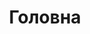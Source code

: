---
home: true
icon: home
title: Головна
head:
  - - meta
    - name: description
      content: Бібліотека TgWebValid - це простий спосіб перевірити користувачів Telegram Login Widget та Telegram Mini App на вашому веб-сайті за допомогою PHP.
heroImage: /logo.svg
bgImage: /assets/bg/main-light.svg
bgImageDark: /assets/bg/main-dark.svg
bgImageStyle:
  background-attachment: fixed
heroText: TgWebValid
tagline: Простий спосіб перевірити користувачів Telegram Login Widget та Telegram Mini App на вашому веб-сайті за допомогою PHP
actions:
  - text: Як почати
    icon: signs-post
    link: ./docs/
    type: primary

  - text: Приклад
    link: ./docs/example/

footer: false
# highlights:
#   - header: Легко встановити
#     image: /assets/image/box.svg
#     bgImage: https://theme-hope-assets.vuejs.press/bg/3-light.svg
#     bgImageDark: https://theme-hope-assets.vuejs.press/bg/3-dark.svg
#     highlights:
#       - title: Запустіть <code>composer require tg/tgwebvalid</code> щоб встановити

#   - header: Add things you want in markdown
#     description: We extended the standard commonMark specification and added tons of new features for you.
#     image: /assets/image/markdown.svg
#     bgImage: https://theme-hope-assets.vuejs.press/bg/2-light.svg
#     bgImageDark: https://theme-hope-assets.vuejs.press/bg/2-dark.svg
#     bgImageStyle:
#       background-repeat: repeat
#       background-size: initial
#     features:
#       - title: Links Check
#         icon: clipboard-check
#         details: Check markdown links
#         link: https://theme-hope.vuejs.press/guide/markdown/others.html#link-check

#       - title: Hint box
#         icon: box-archive
#         details: Decorate Markdown content with styles
#         link: https://theme-hope.vuejs.press/guide/markdown/hint.html

#       - title: GFM alerts
#         icon: bell
#         details: GFM alert box
#         link: https://theme-hope.vuejs.press/guide/markdown/alert.html

#       - title: Tabs
#         icon: table-columns
#         details: Group similar content with tabs and switch them together
#         link: https://theme-hope.vuejs.press/guide/markdown/tabs.html

#       - title: Code Tabs
#         icon: code
#         details: Group similar codes with tabs
#         link: https://theme-hope.vuejs.press/guide/markdown/code-tabs.html

#       - title: Custom Align
#         icon: align-center
#         details: Let you decide to align paragraphs in the way you like
#         link: https://theme-hope.vuejs.press/guide/markdown/align.html

#       - title: Attrs support
#         icon: code
#         details: Allow you to add attributes for Markdown content
#         link: https://theme-hope.vuejs.press/guide/markdown/attrs.html

#       - title: Superscript and subscript support
#         icon: superscript
#         details: Your Markdown now support superscript and subscript
#         link: https://theme-hope.vuejs.press/guide/markdown/sup-sub.html

#       - title: Footnote support
#         icon: quote-left
#         details: Your Markdown now support footnotes
#         link: https://theme-hope.vuejs.press/guide/markdown/footnote.html

#       - title: Mark Support
#         icon: highlighter
#         details: Mark words and sentences in Markdown
#         link: https://theme-hope.vuejs.press/guide/markdown/mark.html

#       - title: Tasklist Support
#         icon: square-check
#         details: Use tasklist in Markdown
#         link: https://theme-hope.vuejs.press/guide/markdown/tasklist.html

#       - title: image syntax
#         icon: image
#         details: improve syntax to specify size and color scheme
#         link: https://theme-hope.vuejs.press/guide/markdown/image.html

#       - title: Component Support
#         icon: puzzle-piece
#         details: Easily insert components in Markdown
#         link: https://theme-hope.vuejs.press/guide/markdown/component.html

#       - title: Chart Support
#         icon: chart-simple
#         details: Display charts in Markdown
#         link: https://theme-hope.vuejs.press/guide/markdown/chartjs.html

#       - title: Flowchart Support
#         icon: route
#         details: Create your flowchart in Markdown
#         link: https://theme-hope.vuejs.press/guide/markdown/flowchart.html

#       - title: Mermaid Support
#         icon: chart-pie
#         details: Add mermaid diagram in Markdown
#         link: https://theme-hope.vuejs.press/guide/markdown/mermaid.html

#       - title: Tex Support
#         icon: square-root-variable
#         details: Markdown now have Tex Support so you can write your formula
#         link: https://theme-hope.vuejs.press/guide/markdown/tex.html

#       - title: Include snippet Support
#         icon: fab fa-markdown
#         details: split your docs with different parts and import them in Markdown
#         link: https://theme-hope.vuejs.press/guide/markdown/include.html

#       - title: Playground Support
#         icon: code
#         details: You can add playground in Markdown files
#         link: https://theme-hope.vuejs.press/guide/markdown/playground.html

#       - title: Vue playground Support
#         icon: fab fa-vuejs
#         details: Show living vue component in playground
#         link: https://theme-hope.vuejs.press/guide/markdown/vue-playground.html

#       - title: Code Demo Support
#         icon: laptop-code
#         details: You can insert code demo easily
#         link: https://theme-hope.vuejs.press/guide/markdown/demo.html

#       - title: Presentation Support
#         icon: person-chalkboard
#         details: Insert presentation in Markdown files via Reveal.js
#         link: https://theme-hope.vuejs.press/guide/markdown/revealjs/

#   - header: Improved layouts
#     description: An awesome responsive layout with full a11y support.
#     image: /assets/image/layout.svg
#     bgImage: https://theme-hope-assets.vuejs.press/bg/5-light.svg
#     bgImageDark: https://theme-hope-assets.vuejs.press/bg/5-dark.svg
#     highlights:
#       - title: Layout
#         icon: object-group
#         details: Improved navbar, sidebar, page nav and new breadcrumb, footer and toc. We also bring you a brand new homepage.
#         link: https://theme-hope.vuejs.press/guide/layout/

#       - title: Dark Mode
#         icon: circle-half-stroke
#         details: Switch between light and dark modes freely
#         link: https://theme-hope.vuejs.press/guide/interface/darkmode.html

#       - title: Customizable Theme Color
#         icon: palette
#         details: Customize theme color
#         link: https://theme-hope.vuejs.press/guide/interface/theme-color.html

#       - title: Slide Page
#         icon: person-chalkboard
#         details: Adding slide pages to display things you like
#         link: https://theme-hope.vuejs.press/guide/layout/slides

#       - title: More
#         icon: ellipsis
#         details: RTL layout, print support, fullscreen button, etc.
#         link: https://theme-hope.vuejs.press/guide/interface/others.html

#   - header: New features
#     image: /assets/image/features.svg
#     bgImage: https://theme-hope-assets.vuejs.press/bg/1-light.svg
#     bgImageDark: https://theme-hope-assets.vuejs.press/bg/1-dark.svg
#     features:
#       - title: Pageviews and Comments
#         icon: comment-dots
#         details: Start pageview statistics and comment support with Waline
#         link: https://theme-hope.vuejs.press/guide/feature/comment.html

#       - title: Article Information
#         icon: circle-info
#         details: Add author, writing date, reading time, word count and other information to your article
#         link: https://theme-hope.vuejs.press/guide/feature/page-info.html

#       - title: Article Encryption
#         icon: lock
#         details: Encrypt you articles based on page links, so that only the one you want could see them
#         link: https://theme-hope.vuejs.press/guide/feature/encrypt.html

#       - title: Search
#         icon: search
#         details: Support docsearch and client search
#         link: https://theme-hope.vuejs.press/guide/feature/search.html

#       - title: Copy Code Blocks
#         icon: copy
#         details: Copy codes with one click in code blocks
#         link: https://theme-hope.vuejs.press/guide/feature/copy-code.html

#       - title: Image Preview
#         icon: image
#         details: Support viewing, zooming, sharing your page images like a gallery
#         link: https://theme-hope.vuejs.press/guide/feature/photo-swipe.html

#   - header: Blogging
#     description: Create personal blog with theme
#     image: /assets/image/blog.svg
#     bgImage: https://theme-hope-assets.vuejs.press/bg/5-light.svg
#     bgImageDark: https://theme-hope-assets.vuejs.press/bg/5-dark.svg
#     highlights:
#       - title: Blog features
#         icon: blog
#         details: Listing your articles with their dates, tags and categories
#         link: https://theme-hope.vuejs.press/guide/blog/intro.html

#       - title: Blog homepage
#         icon: blog
#         details: New blog homepage
#         link: https://theme-hope.vuejs.press/guide/blog/home.html

#       - title: Blogger info
#         icon: circle-info
#         details: Customize avatar, name, slogan, introduction and social links
#         link: https://theme-hope.vuejs.press/guide/blog/blogger.html

#       - title: Timeline
#         icon: clock
#         details: Read through blog posts in a timeline
#         link: https://theme-hope.vuejs.press/guide/blog/timeline.html

#   - header: Advanced
#     description: Advanced features to improve site SEO and user experience
#     image: /assets/image/advanced.svg
#     bgImage: https://theme-hope-assets.vuejs.press/bg/4-light.svg
#     bgImageDark: https://theme-hope-assets.vuejs.press/bg/4-dark.svg
#     highlights:
#       - title: SEO Enhancement
#         icon: dumbbell
#         details: Optimize pages for search engines
#         link: https://theme-hope.vuejs.press/guide/advanced/seo.html

#       - title: Sitemap
#         icon: sitemap
#         details: Generate a Sitemap for your site
#         link: https://theme-hope.vuejs.press/guide/advanced/sitemap.html

#       - title: Feed
#         icon: rss
#         details: Generate feed to allow users to subscribe it
#         link: https://theme-hope.vuejs.press/guide/advanced/feed.html

#       - title: PWA
#         icon: mobile-screen
#         details: Make your site more like an APP
#         link: https://theme-hope.vuejs.press/guide/advanced/pwa.html

# copyright: false
# footer: Theme by <a href="https://theme-hope.vuejs.press/" target="_blank">VuePress Theme Hope</a> | MIT Licensed, Copyright © 2019-present Mr.Hope
---
